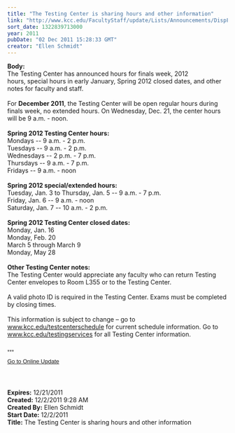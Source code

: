 ```yaml
---
title: "The Testing Center is sharing hours and other information"
link: "http://www.kcc.edu/FacultyStaff/update/Lists/Announcements/DispForm.aspx?ID=544"
sort_date: 1322839713000
year: 2011
pubDate: "02 Dec 2011 15:28:33 GMT"
creator: "Ellen Schmidt"
---
```


<div><b>Body:</b> <div class="ExternalClass023E60C93D0D439CB2EAF0A56BCC9458">
<div>
<div>The Testing Center has announced hours for finals week, 2012 hours, special hours in early January, Spring 2012 closed dates, and other notes for faculty and staff.</div>
<div> </div>
<div>For <strong>December 2011</strong>, the Testing Center will be open regular hours during finals week, no extended hours. On Wednesday, Dec. 21, the center hours will be 9 a.m. - noon.</div>
<div><br /><strong>Spring 2012 Testing Center hours:<br /></strong>Mondays -- 9 a.m. - 2 p.m.<br />Tuesdays -- 9 a.m. - 2 p.m.<br />Wednesdays -- 2 p.m. - 7 p.m.<br />Thursdays -- 9 a.m. - 7 p.m.<br />Fridays -- 9 a.m. - noon</div>
<div> </div>
<div><strong>Spring 2012 special/extended hours:</strong></div>
<div>Tuesday, Jan. 3 to Thursday, Jan. 5 -- 9 a.m. - 7 p.m.</div>
<div>Friday, Jan. 6 -- 9 a.m. - noon</div>
<div>Saturday, Jan. 7 -- 10 a.m. - 2 p.m.</div>
<div> </div>
<div><strong>Spring 2012 Testing Center closed dates:<br /></strong>Monday, Jan. 16 <br />Monday, Feb. 20 <br />March 5 through March 9 <br />Monday, May 28 </div>
<div>   <br /><strong>Other Testing Center notes:</strong></div>
<div>
<div>The Testing Center would appreciate any faculty who can return Testing Center envelopes to Room L355 or to the Testing Center.</div>
<div> </div>A valid photo ID is required in the Testing Center. Exams must be completed by closing times.  </div>
<div> </div>
<div>This information is subject to change – go to <a href="/testcenterschedule">www.kcc.edu/testcenterschedule</a> for current schedule information. Go to <a href="/testingservices">www.kcc.edu/testingservices</a> for all Testing Center information.<br />
<p style="margin:0in 0in 5.2pt" class="MsoNormal"><span style="font-family:'Arial', 'sans-serif';color:#333333"><font size="2"></font></span> </p>
<p style="margin:0in 0in 5.2pt" class="MsoNormal"><span style="font-family:'Arial', 'sans-serif';color:#333333"><font size="2" face="">***</font></span></p>
<p style="margin:0in 0in 5.2pt" class="MsoNormal"><font size="2" face="Arial"><a href="/FacultyStaff/update/Pages/dailyupdate.aspx">Go to Online Update</a></font></p>
<p style="margin:0in 0in 5.2pt" class="MsoNormal"><font size="2" face="Arial"></font> </p>
<p style="margin:0in 0in 5.2pt" class="MsoNormal"> </p></div></div></div></div>
<div><b>Expires:</b> 12/21/2011</div>
<div><b>Created:</b> 12/2/2011 9:28 AM</div>
<div><b>Created By:</b> Ellen Schmidt</div>
<div><b>Start Date:</b> 12/2/2011</div>
<div><b>Title:</b> The Testing Center is sharing hours and other information</div>
